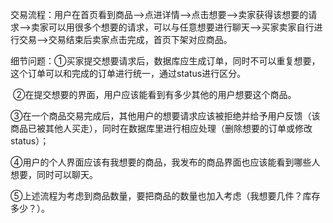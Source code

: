 交易流程：用户在首页看到商品-->点进详情-->点击想要-->卖家获得该想要的请求-->卖家可以用很多个想要的请求，可以与任意想要进行聊天-->买家卖家自行进行交易-->交易结束后卖家点击完成，首页下架对应商品。

细节问题：①买家提交想要请求后，数据库应生成订单，同时不可以重复想要，这个订单可以和完成的订单进行统一，通过status进行区分。

​                   ②在提交想要的界面，用户应该能看到有多少其他的用户想要这个商品。

​                    ③在一个商品交易完成后，其他用户的想要请求应该被拒绝并给予用户反馈（该商品已被其他人买走），同时在数据库里进行相应处理（删除想要的订单或修改status）；

​                   ④用户的个人界面应该有我想要的商品，我发布的商品界面也应该能看到哪些人想要，同时可以聊天。

​                  ⑤上述流程为考虑到商品数量，要把商品的数量也加入考虑（我想要几件？库存多少？）。



​                    